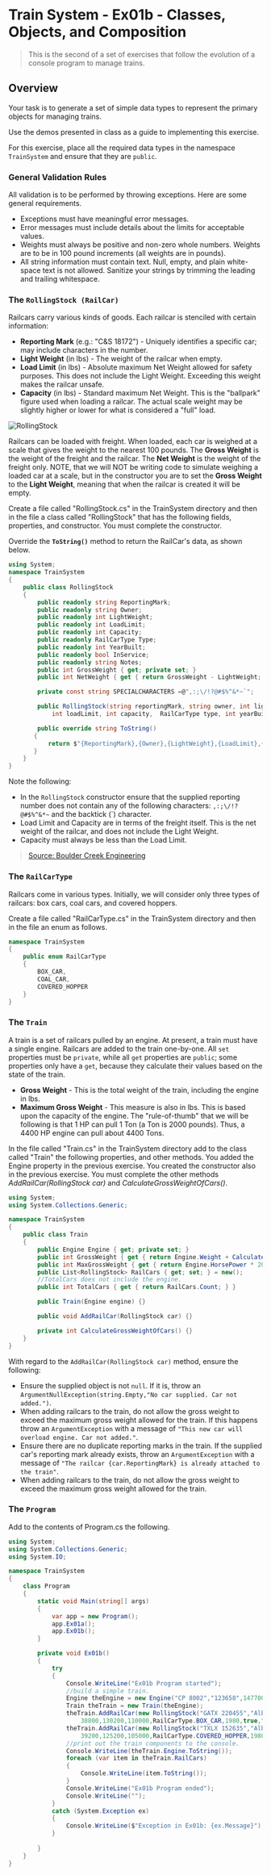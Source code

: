 # Train System - Ex01b - Classes, Objects, and Composition

> This is the second of a set of exercises that follow the evolution of a console program to manage trains.

## Overview

Your task is to generate a set of simple data types to represent the primary objects for managing trains.

Use the demos presented in class as a guide to implementing this exercise.

For this exercise, place all the required data types in the namespace `TrainSystem` and ensure that they are `public`. 

### General Validation Rules

All validation is to be performed by throwing exceptions. Here are some general requirements.

- Exceptions must have meaningful error messages.
- Error messages must include details about the limits for acceptable values.
- Weights must always be positive and non-zero whole numbers. Weights are to be in 100 pound increments (all weights are in pounds).
- All string information must contain text. Null, empty, and plain white-space text is not allowed. Sanitize your strings by trimming the leading and trailing whitespace.

### The  `RollingStock (RailCar)`

Railcars carry various kinds of goods. Each railcar is stenciled with certain information:

- **Reporting Mark** (e.g.: "C&S 18172") - Uniquely identifies a specific car; may include characters in the number.
- **Light Weight** (in lbs) - The weight of the railcar when empty.
- **Load Limit** (in lbs) - Absolute maximum Net Weight allowed for safety purposes. This does not include the Light Weight. Exceeding this weight makes the railcar unsafe.
- **Capacity** (in lbs) - Standard maximum Net Weight. This is the "ballpark" figure used when loading a railcar. The actual scale weight may be slightly higher or lower for what is considered a "full" load.

![RollingStock](./img/Hopper.jpg)

Railcars can be loaded with freight. When loaded, each car is weighed at a scale that gives the weight to the nearest 100 pounds. The **Gross Weight** is the weight of the freight and the railcar. The **Net Weight** is the weight of the freight only. NOTE, that we will NOT be writing code to simulate weighing a loaded car at a scale, but in the constructor you are to set the **Gross Weight** to the **Light Weight**, meaning that when the railcar is created it will be empty.

Create a file called "RollingStock.cs" in the TrainSystem directory and then in the file a class called "RollingStock" that has the following fields, properties, and constructor. You must complete the constructor.

Override the **`ToString()`** method to return the RailCar's data, as shown below.

```csharp
using System;
namespace TrainSystem
{
    public class RollingStock
    {
        public readonly string ReportingMark;
        public readonly string Owner;
        public readonly int LightWeight;
        public readonly int LoadLimit;
        public readonly int Capacity;
        public readonly RailCarType Type;
        public readonly int YearBuilt;
        public readonly bool InService;
        public readonly string Notes;
        public int GrossWeight { get; private set; }
        public int NetWeight { get { return GrossWeight - LightWeight; } }

        private const string SPECIALCHARACTERS =@",:;\/!?@#$%^&*~`";

        public RollingStock(string reportingMark, string owner, int lightWeight, 
            int loadLimit, int capacity,  RailCarType type, int yearBuilt, bool inService, string notes) {}

        public override string ToString()
       {
           return $"{ReportingMark},{Owner},{LightWeight},{LoadLimit},{Capacity},{Type},{YearBuilt},{InService},{Notes}";
       }
    }
}
```
Note the following:
- In the `RollingStock` constructor ensure that the supplied reporting number does not contain any of the following characters: `,:;\/!?@#$%^&*~` and the backtick (`) character.
- Load Limit and Capacity are in terms of the freight itself. This is the net weight of the railcar, and does not include the Light Weight.
- Capacity must always be less than the Load Limit.

> [Source: Boulder Creek Engineering](https://www.bouldercreekengineering.com/scale_ops3.php)

### The `RailCarType`

Railcars come in various types. Initially, we will consider only three types of railcars: box cars, coal cars, and covered hoppers. 

Create a file called "RailCarType.cs" in the TrainSystem directory and then in the file an enum as follows.

```csharp
namespace TrainSystem
{
    public enum RailCarType
    {
        BOX_CAR,
        COAL_CAR,
        COVERED_HOPPER
    }
}
```

### The `Train`

A train is a set of railcars pulled by an engine. At present, a train must have a single engine. Railcars are added to the train one-by-one. All `set` properties must be `private`, while all `get` properties are `public`; some properties only have a `get`, because they calculate their values based on the state of the train.

- **Gross Weight** - This is the total weight of the train, including the engine in lbs.
- **Maximum Gross Weight** - This measure is also in lbs. This is based upon the capacity of the engine. The "rule-of-thumb" that we will be following is that 1 HP can pull 1 Ton (a Ton is 2000 pounds). Thus, a 4400 HP engine can pull about 4400 Tons.

In the file called "Train.cs" in the TrainSystem directory add to the class called "Train" the following properties, and other methods. You added the Engine property in the previous exercise. You created the constructor also in the previous exercise. You must complete the other methods *AddRailCar(RollingStock car)* and *CalculateGrossWeightOfCars()*.

```csharp
using System;
using System.Collections.Generic;

namespace TrainSystem
{
    public class Train
    {
        public Engine Engine { get; private set; }
        public int GrossWeight { get { return Engine.Weight + CalculateGrossWeightOfCars(); } }
        public int MaxGrossWeight { get { return Engine.HorsePower * 2000; } }
        public List<RollingStock> RailCars { get; set; } = new();
        //TotalCars does not include the engine.
        public int TotalCars { get { return RailCars.Count; } }

        public Train(Engine engine) {}

        public void AddRailCar(RollingStock car) {}

        private int CalculateGrossWeightOfCars() {}
    }
}
```
With regard to the `AddRailCar(RollingStock car)` method, ensure the following:

- Ensure the supplied object is not `null`. If it is, throw an `ArgumentNullException(string.Empty,"No car supplied. Car not added.")`.
- When adding railcars to the train, do not allow the gross weight to exceed the maximum gross weight allowed for the train. If this happens throw an `ArgumentException` with a message of `"This new car will overload engine. Car not added."`.
- Ensure there are no duplicate reporting marks in the train. If the supplied car's reporting mark already exists, throw an `ArgumentException` with a message of `"The railcar {car.ReportingMark} is already attached to the train"`.
- When adding railcars to the train, do not allow the gross weight to exceed the maximum gross weight allowed for the train.

### The `Program`

Add to the contents of Program.cs the following.
  
```csharp
using System;
using System.Collections.Generic;
using System.IO;

namespace TrainSystem
{
    class Program
    {
        static void Main(string[] args)
        {
            var app = new Program();
            app.Ex01a();
            app.Ex01b();
        }

        private void Ex01b()
        {
            try
            {
                Console.WriteLine("Ex01b Program started");
                //build a simple train.
                Engine theEngine = new Engine("CP 8002","123658",147700,4400);
                Train theTrain = new Train(theEngine);
                theTrain.AddRailCar(new RollingStock("GATX 220455","Alberta Gov",
                    38800,130200,110000,RailCarType.BOX_CAR,1980,true,"none"));
                theTrain.AddRailCar(new RollingStock("TXLX 152635","Alberta Gov",
                    39200,125200,105000,RailCarType.COVERED_HOPPER,1980,true,"none"));
                //print out the train components to the console.
                Console.WriteLine(theTrain.Engine.ToString());
                foreach (var item in theTrain.RailCars)
                {
                    Console.WriteLine(item.ToString());
                }
                Console.WriteLine("Ex01b Program ended");
                Console.WriteLine("");
            }
            catch (System.Exception ex)
            {
                Console.WriteLine($"Exception in Ex01b: {ex.Message}");
            }
            
        }
    }
}
```